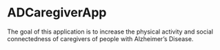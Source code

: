 # ADCaregiverApp
The goal of this application is to increase the physical activity and social connectedness of caregivers of people with Alzheimer’s Disease.
